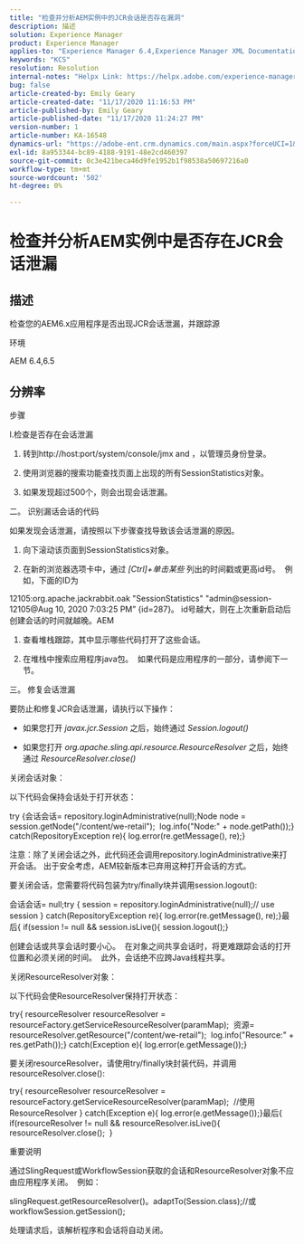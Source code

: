 ```yaml
---
title: "检查并分析AEM实例中的JCR会话是否存在漏洞"
description: 描述
solution: Experience Manager
product: Experience Manager
applies-to: "Experience Manager 6.4,Experience Manager XML Documentation for Adobe Experience Manager,Experience Manager XML Documentation Add-on for Adobe Experience Manager,Experience Manager 6.5,Experience Manager"
keywords: "KCS"
resolution: Resolution
internal-notes: "Helpx Link: https://helpx.adobe.com/experience-manager/kb/check-and-analyze-if-JCR-session-leaks-in-your-AEM-instance.html"
bug: false
article-created-by: Emily Geary
article-created-date: "11/17/2020 11:16:53 PM"
article-published-by: Emily Geary
article-published-date: "11/17/2020 11:24:27 PM"
version-number: 1
article-number: KA-16548
dynamics-url: "https://adobe-ent.crm.dynamics.com/main.aspx?forceUCI=1&pagetype=entityrecord&etn=knowledgearticle&id=6c27d5f9-2a29-eb11-a813-000d3a303484"
exl-id: 8a953344-bc89-4188-9191-48e2cd460397
source-git-commit: 0c3e421beca46d9fe1952b1f98538a50697216a0
workflow-type: tm+mt
source-wordcount: '502'
ht-degree: 0%

---
```


# 检查并分析AEM实例中是否存在JCR会话泄漏

## 描述

检查您的AEM6.x应用程序是否出现JCR会话泄漏，并跟踪源


环境



AEM 6.4,6.5

## 分辨率

步骤

I.检查是否存在会话泄漏



1. 转到http://host:port/system/console/jmx and ，以管理员身份登录。

2. 使用浏览器的搜索功能查找页面上出现的所有SessionStatistics对象。

3. 如果发现超过500个，则会出现会话泄漏。




二。 识别漏话会话的代码

如果发现会话泄漏，请按照以下步骤查找导致该会话泄漏的原因。

1. 向下滚动该页面到SessionStatistics对象。

2. 在新的浏览器选项卡中，通过 *[Ctrl]+单击某些* 列出的时间戳或更高id号。  例如，下面的ID为




12105:org.apache.jackrabbit.oak &quot;SessionStatistics&quot; &quot;admin@session-12105@Aug 10, 2020 7:03:25 PM” {id=287}。 id号越大，则在上次重新启动后创建会话的时间就越晚。AEM

1. 查看堆栈跟踪，其中显示哪些代码打开了这些会话。

2. 在堆栈中搜索应用程序java包。  如果代码是应用程序的一部分，请参阅下一节。




三。 修复会话泄漏

要防止和修复JCR会话泄漏，请执行以下操作：

* 如果您打开 *javax.jcr.Session* 之后，始终通过 *Session.logout()*

* 如果您打开 *org.apache.sling.api.resource.ResourceResolver* 之后，始终通过 *ResourceResolver.close()*




关闭会话对象：

以下代码会保持会话处于打开状态：

try {会话会话= repository.loginAdministrative(null);Node node = session.getNode(&quot;/content/we-retail&quot;);  log.info(&quot;Node:&quot; + node.getPath());} catch(RepositoryException re){ log.error(re.getMessage(), re);}


注意：除了关闭会话之外，此代码还会调用repository.loginAdministrative来打开会话。 出于安全考虑，AEM较新版本已弃用这种打开会话的方式。



要关闭会话，您需要将代码包装为try/finally块并调用session.logout():

会话会话= null;try { session = repository.loginAdministrative(null);// use session } catch(RepositoryException re){ log.error(re.getMessage(), re);}最后{ if(session != null &amp;&amp; session.isLive(){ session.logout();}

创建会话或共享会话时要小心。  在对象之间共享会话时，将更难跟踪会话的打开位置和必须关闭的时间。  此外，会话绝不应跨Java线程共享。

关闭ResourceResolver对象：

以下代码会使ResourceResolver保持打开状态：

try{ resourceResolver resourceResolver = resourceFactory.getServiceResourceResolver(paramMap);  资源= resourceResolver.getResource(&quot;/content/we-retail&quot;);  log.info(&quot;Resource:&quot; + res.getPath());} catch(Exception e){ log.error(e.getMessage());}

要关闭resourceResolver，请使用try/finally块封装代码，并调用resourceResolver.close():

try{ resourceResolver resourceResolver = resourceFactory.getServiceResourceResolver(paramMap);  //使用ResourceResolver } catch(Exception e){ log.error(e.getMessage());}最后{ if(resourceResolver != null &amp;&amp; resourceResolver.isLive(){ resourceResolver.close();  }


重要说明



通过SlingRequest或WorkflowSession获取的会话和ResourceResolver对象不应由应用程序关闭。  例如：

slingRequest.getResourceResolver()。adaptTo(Session.class);//或workflowSession.getSession();

处理请求后，该解析程序和会话将自动关闭。
